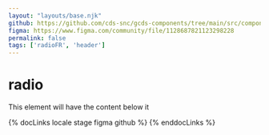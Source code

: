 ```yaml
---
layout: "layouts/base.njk"
github: https://github.com/cds-snc/gcds-components/tree/main/src/components/gcds-radio
figma: https://www.figma.com/community/file/1128687821123298228
permalink: false
tags: ['radioFR', 'header']
---
```


# radio

This element will have the content below it

{% docLinks locale stage figma github %}
{% enddocLinks %}

